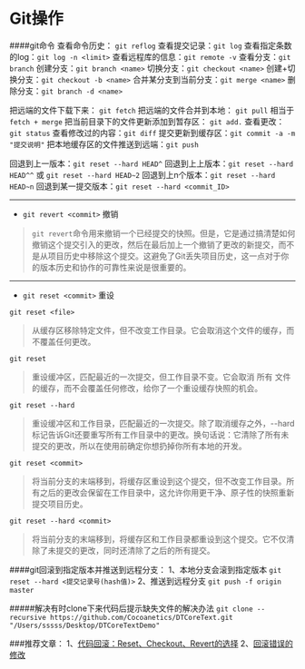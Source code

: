 # Git操作
####git命令
查看命令历史： `git reflog`
查看提交记录：`git log`
查看指定条数的log：`git log -n <limit>`
查看远程库的信息：`git remote -v`
查看分支：`git branch`
创建分支：`git branch <name>`
切换分支：`git checkout <name>`
创建+切换分支：`git checkout -b <name>`
合并某分支到当前分支：`git merge <name>`
删除分支：`git branch -d <name>`

把远端的文件下载下来： `git fetch`
把远端的文件合并到本地： `git pull`  相当于`fetch + merge`
把当前目录下的文件更新添加到暂存区： `git add.`
查看更改：`git status`
查看修改过的内容：`git diff`
提交更新到缓存区：`git commit -a -m "提交说明"`
把本地缓存区的文件推送到远端：`git push`

回退到上一版本：`git reset --hard HEAD^`
回退到上上版本：`git reset --hard HEAD^^` 或 `git reset --hard HEAD~2`
回退到上n个版本：`git reset --hard HEAD~n`
回退到某一提交版本：`git reset --hard <commit_ID>`

------
+ `git revert <commit>`   撤销

> `git revert`命令用来撤销一个已经提交的快照。但是，它是通过搞清楚如何撤销这个提交引入的更改，然后在最后加上一个撤销了更改的新提交，而不是从项目历史中移除这个提交。这避免了Git丢失项目历史，这一点对于你的版本历史和协作的可靠性来说是很重要的。

------
+ `git reset <commit>`    重设

`git reset <file>`
> 从缓存区移除特定文件，但不改变工作目录。它会取消这个文件的缓存，而不覆盖任何更改。

`git reset`
> 重设缓冲区，匹配最近的一次提交，但工作目录不变。它会取消 所有 文件的缓存，而不会覆盖任何修改，给你了一个重设缓存快照的机会。

`git reset --hard`
> 重设缓冲区和工作目录，匹配最近的一次提交。除了取消缓存之外，--hard 标记告诉Git还要重写所有工作目录中的更改。换句话说：它清除了所有未提交的更改，所以在使用前确定你想扔掉你所有本地的开发。

`git reset <commit>`
> 将当前分支的末端移到<commit>，将缓存区重设到这个提交，但不改变工作目录。所有<commit>之后的更改会保留在工作目录中，这允许你用更干净、原子性的快照重新提交项目历史。

`git reset --hard <commit>`
> 将当前分支的末端移到<commit>，将缓存区和工作目录都重设到这个提交。它不仅清除了未提交的更改，同时还清除了<commit>之后的所有提交。



####git回滚到指定版本并推送到远程分支：
1、本地分支会滚到指定版本
	`git reset --hard <提交记录号(hash值)>`
2、推送到远程分支
	`git push -f origin master`
	
#####解决有时clone下来代码后提示缺失文件的解决办法
`git clone --recursive https://github.com/Cocoanetics/DTCoreText.git "/Users/sssss/Desktop/DTCoreTextDemo"`

###推荐文章：
1、[代码回滚：Reset、Checkout、Revert的选择](https://github.com/geeeeeeeeek/git-recipes/wiki/5.2-%E4%BB%A3%E7%A0%81%E5%9B%9E%E6%BB%9A%EF%BC%9AReset%E3%80%81Checkout%E3%80%81Revert%E7%9A%84%E9%80%89%E6%8B%A9)
2、[回滚错误的修改](https://github.com/geeeeeeeeek/git-recipes/wiki/2.6-%E5%9B%9E%E6%BB%9A%E9%94%99%E8%AF%AF%E7%9A%84%E4%BF%AE%E6%94%B9)





